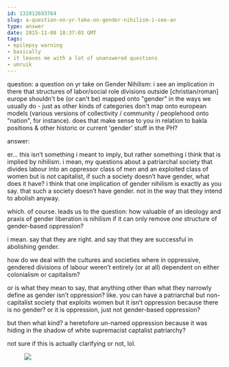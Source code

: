 ```yaml
---
id: 132812693764
slug: a-question-on-yr-take-on-gender-nihilism-i-see-an
type: answer
date: 2015-11-08 18:37:03 GMT
tags:
- epilepsy warning
- basically
- it leaves me with a lot of unanswered questions
- umruik
---
```

question: a question on yr take on Gender Nihilism: i see an implication in there that structures of labor/social role divisions outside [christian/roman] europe shouldn't be (or can't be) mapped onto "gender" in the ways we usually do - just as other kinds of categories don't map onto european models (various versions of collectivity / community / peoplehood onto "nation", for instance). does that make sense to you in relation to bakla positions & other historic or current 'gender' stuff in the PH?

answer: <p>er... this isn’t something i meant to imply, but rather something i think that is implied by nihilism. i mean, my questions about a patriarchal society that divides labour into an oppressor class of men and an exploited class of women but is *not* capitalist, if such a society doesn’t have gender, what does it have? i think that one implication of gender nihilism is exactly as you say. that such a society doesn’t have gender. not in the way that they intend to abolish anyway.</p><p>which. of course. leads us to the question: how valuable of an ideology and praxis of gender liberation is nihilism if it can only remove *one* structure of gender-based oppression?</p><p>i mean. say that they are right. and say that they are successful in abolishing gender.</p><p>how do we deal with the cultures and societies where in oppressive, gendered divisions of labour weren’t entirely (or at all) dependent on either colonialism or capitalism?</p><p>or is what they mean to say, that anything other than what they narrowly define as gender isn’t oppression? like. you can have a patriarchal but non-capitalist society that exploits women but it isn’t oppression because there is no gender? or it is oppression, just not gender-based oppression?</p><p>but then what kind? a heretofore un-named oppression because it was hiding in the shadow of white supremacist captalist patriarchy?</p><p>not sure if this is actually clarifying or not, lol.</p><figure data-orig-height="251" data-orig-width="250"><img src="https://31.media.tumblr.com/10627d114c6cf5e7ee2e027959b76000/tumblr_inline_nxiedkvbcC1rdzs46_500.gif" data-orig-height="251" data-orig-width="250"></figure>
